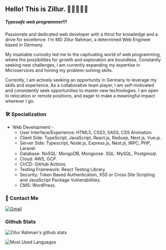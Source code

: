 ## Hello! This is Zillur. :star2::star2::star2::star2::star2:
##### Typesafe web programmer!!!

Passionate and dedicated web developer with a thirst for knowledge and a drive for excellence. I'm MD Zillur Rahman, a determined Web Engineer based in Germany.

My insatiable curiosity led me to the captivating world of web programming, where the possibilities for growth and exploration are boundless. Constantly seeking new challenges, I am currently expanding my expertise in Microservices and honing my problem-solving skills.

Currently, I am actively seeking an opportunity in Germany to leverage my skills and experience. As a collaborative team player, I am self-motivated and consistently seek opportunities to master new technologies. I am open to relocation or remote positions, and eager to make a meaningful impact wherever I go.


### 🛠 Specialization

* Web Development:-
    * User Interface/Experience: HTML5, CSS3, SASS, CSS Animation.
    * Client Side: TypeScript, JavaScript, React.js, Reduxjs, Next.js, Vue.js.
    * Server Side: Typescript, Node.js, Express.js, Nest.js, tRPC, PHP, Laravel.
    * Database: NoSQL: MongoDB, Mongoose. SQL: MySQL, Postgresql.
    * Cloud: AWS, GCP.
    * CI/CD: GitHub Actions.
    * Testing Framework: React Testing Library.
    * Security: Token Based Authentication, XSS or Cross Site Scripting and JavaScript Package Vulnerabilities.
    * CMS: WordPress.

### 💬 Contact Me
[![Gmail](https://img.shields.io/badge/-zillurdeu@gmail.com-c14438?style=for-the-badge&logo=Gmail&logoColor=white)](mailto:zillurdeu@gmail.com)

### Github Stats
![Zillur Rahman's github stats](https://github-readme-stats.vercel.app/api?username=zillur-rgb&count_private=true)

![Most Used Languages](https://github-readme-stats.vercel.app/api/top-langs/?username=zillur-rgb&layout=compact)

<!--
**zillur-rgb/zillur-rgb** is a ✨ _special_ ✨ repository because its `README.md` (this file) appears on your GitHub profile.

Here are some ideas to get you started:

- 🔭 I’m currently working on ...
- 🌱 I’m currently learning ...
- 👯 I’m looking to collaborate on ...
- 🤔 I’m looking for help with ...
- 💬 Ask me about ...
- 📫 How to reach me: ...
- 😄 Pronouns: ...
- ⚡ Fun fact: ...
-->
